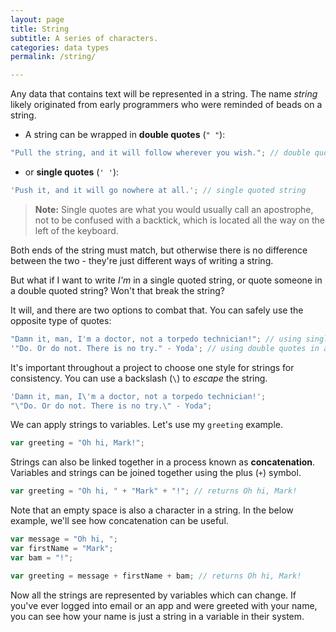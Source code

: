 ```yaml
---
layout: page
title: String
subtitle: A series of characters.
categories: data types
permalink: /string/

---
```


Any data that contains text will be represented in a string. The name *string* likely originated from early programmers who were reminded of beads on a string.

- A string can be wrapped in **double quotes** (`" "`):

```js
"Pull the string, and it will follow wherever you wish."; // double quoted string
```

- or **single quotes** (`' '`):

```js
'Push it, and it will go nowhere at all.'; // single quoted string
```

> **Note:** Single quotes are what you would usually call an apostrophe, not to be confused with a backtick, which is located all the way on the left of the keyboard.

Both ends of the string must match, but otherwise there is no difference between the two - they're just different ways of writing a string.

But what if I want to write *I'm* in a single quoted string, or quote someone in a double quoted string? Won't that break the string?

It will, and there are two options to combat that. You can safely use the opposite type of quotes:

```js
"Damn it, man, I'm a doctor, not a torpedo technician!"; // using single quotes in a double quoted string
'"Do. Or do not. There is no try." - Yoda'; // using double quotes in a single quoted string
```

It's important throughout a project to choose one style for strings for consistency. You can use a backslash (`\`) to *escape* the string.

```js
'Damn it, man, I\'m a doctor, not a torpedo technician!'; 
"\"Do. Or do not. There is no try.\" - Yoda";
```

We can apply strings to variables. Let's use my `greeting` example.

```js
var greeting = "Oh hi, Mark!";
```

Strings can also be linked together in a process known as **concatenation**. Variables and strings can be joined together using the plus (`+`) symbol.

```js
var greeting = "Oh hi, " + "Mark" + "!"; // returns Oh hi, Mark!
```

Note that an empty space is also a character in a string. In the below example, we'll see how concatenation can be useful.

```js
var message = "Oh hi, ";
var firstName = "Mark";
var bam = "!";

var greeting = message + firstName + bam; // returns Oh hi, Mark!
```

Now all the strings are represented by variables which can change. If you've ever logged into email or an app and were greeted with your name, you can see how your name is just a string in a variable in their system.
